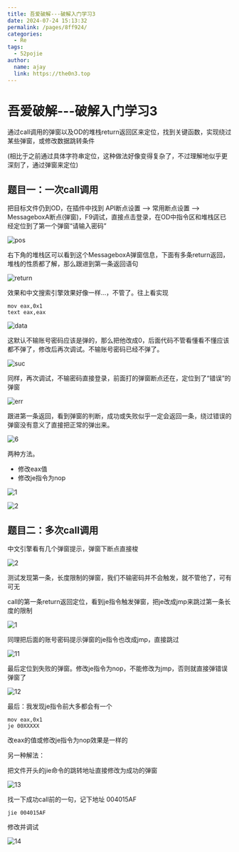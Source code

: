 ```yaml
---
title: 吾爱破解---破解入门学习3
date: 2024-07-24 15:13:32
permalink: /pages/8ff924/
categories:
  - Re
tags:
  - 52pojie
author: 
  name: ajay
  link: https://the0n3.top
---
```

# 吾爱破解---破解入门学习3

通过call调用的弹窗以及OD的堆栈return返回区来定位，找到关键函数，实现绕过某些弹窗，或修改数据跳转条件

(相比于之前通过具体字符串定位，这种做法好像变得复杂了，不过理解地似乎更深刻了，通过弹窗来定位)

## 题目一：一次call调用

把目标文件仍到OD，在插件中找到   API断点设置 --> 常用断点设置 --> MessageboxA断点(弹窗)，F9调试，直接点击登录，在OD中指令区和堆栈区已经定位到了第一个弹窗“请输入密码”

![pos](https://the0n3.top/medias/reb/1.png)

右下角的堆栈区可以看到这个MessageboxA弹窗信息，下面有多条return返回，堆栈的性质都了解，那么跟进到第一条返回语句

![return](https://the0n3.top/medias/reb/2.png)

效果和中文搜索引擎效果好像一样...，不管了。往上看实现

```
mov eax,0x1
text eax,eax
```

![data](https://the0n3.top/medias/reb/3.png)

这默认不输账号密码应该是弹的，那么把他改成0，后面代码不管看懂看不懂应该都不弹了，修改后再次调试。不输账号密码已经不弹了。

![suc](https://the0n3.top/medias/reb/4.png)

同样，再次调试，不输密码直接登录，前面打的弹窗断点还在，定位到了“错误”的弹窗

![err](https://the0n3.top/medias/reb/5.png)

跟进第一条返回，看到弹窗的判断，成功或失败似乎一定会返回一条，绕过错误的弹窗没有意义了直接把正常的弹出来。

![6](https://the0n3.top/medias/reb/6.png)

两种方法。

- 修改eax值
- 修改je指令为nop

![1](https://the0n3.top/medias/reb/7.png)

![2](https://the0n3.top/medias/reb/8.png)

## 题目二：多次call调用

中文引擎看有几个弹窗提示，弹窗下断点直接梭

![2](https://the0n3.top/medias/reb/10.png)

测试发现第一条，长度限制的弹窗，我们不输密码并不会触发，就不管他了，可有可无

call的第一条return返回定位，看到je指令触发弹窗，把je改成jmp来跳过第一条长度的限制

![1](https://the0n3.top/medias/reb/9.png)

同理把后面的账号密码提示弹窗的je指令也改成jmp，直接跳过

![11](https://the0n3.top/medias/reb/11.png)

最后定位到失败的弹窗。修改je指令为nop，不能修改为jmp，否则就直接弹错误弹窗了

![12](https://the0n3.top/medias/reb/12.png)

最后：我发现je指令前大多都会有一个
```
mov eax,0x1
je 00XXXXX
```
改eax的值或修改je指令为nop效果是一样的

另一种解法：

把文件开头的jie命令的跳转地址直接修改为成功的弹窗

![13](https://the0n3.top/medias/reb/13.png)

找一下成功call前的一句，记下地址 004015AF

```
jie 004015AF
```

修改并调试


![14](https://the0n3.top/medias/reb/14.png)